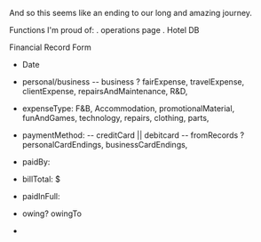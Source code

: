 And so this seems like an ending to our long and amazing journey.

Functions I'm proud of:
. operations page
. Hotel DB




Financial Record Form
- Date
- personal/business
-- business ? fairExpense, travelExpense, clientExpense, 
repairsAndMaintenance,
R&D,
- expenseType: F&B, Accommodation, promotionalMaterial, funAndGames, technology, repairs, clothing, parts, 
- paymentMethod:
-- creditCard || debitcard
-- fromRecords ? personalCardEndings, businessCardEndings,

- paidBy:
- billTotal: $
- paidInFull: 
- owing? owingTo
- 
